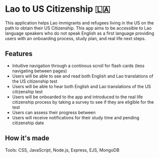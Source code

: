 # Lao to US Citizenship 🇱🇦
This application helps Lao immigrants and refugees living in the US on the path to obtain their US Citizenship. This app aims to be accessible to Lao language speakers who do not speak English as a first language providing users with an onboarding process, study plan, and real life next steps.

## Features
- Intuitive navigation through a continous scroll for flash cards (less navigating between pages)
- Users will be able to see and read both English and Lao translations of the US citizenship test
- Users will be able to hear both English and Lao translations of the US citizenship test
- Users will be onboarded to the app and introduced to the real life citizenship process by taking a survey to see if they are eligible for the test
- Users can assess their progress between
- Users will receive notifications for their study time and pending citizenship date

## How it's made
Tools: CSS, JavaScript, Node.js, Express, EJS, MongoDB

